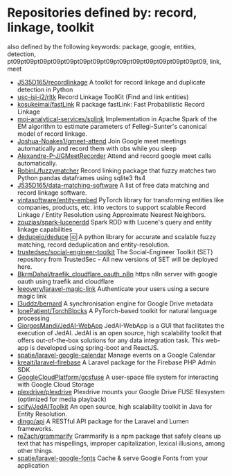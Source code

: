 # Repositories defined by: record, linkage, toolkit

also defined by the following keywords: package, google, entities, detection, pt09pt09pt09pt09pt09pt09pt09pt09pt09pt09pt09pt09pt09pt09pt09, link, meet

- [J535D165/recordlinkage](https://github.com/J535D165/recordlinkage)
  A toolkit for record linkage and duplicate detection in Python
- [usc-isi-i2/rltk](https://github.com/usc-isi-i2/rltk)
  Record Linkage ToolKit (Find and link entities)
- [kosukeimai/fastLink](https://github.com/kosukeimai/fastLink)
  R package fastLink: Fast Probabilistic Record Linkage
- [moj-analytical-services/splink](https://github.com/moj-analytical-services/splink)
  Implementation in Apache Spark of the EM algorithm to estimate parameters of Fellegi-Sunter's canonical model of record linkage.
- [Joshua-Noakes1/gmeet-attend](https://github.com/Joshua-Noakes1/gmeet-attend)
  Join Google meet meetings automatically and record them with obs while you sleep
- [Alexandre-P-J/GMeetRecorder](https://github.com/Alexandre-P-J/GMeetRecorder)
  Attend and record google meet calls automatically.
- [RobinL/fuzzymatcher](https://github.com/RobinL/fuzzymatcher)
  Record linking package that fuzzy matches two Python pandas dataframes using sqlite3 fts4
- [J535D165/data-matching-software](https://github.com/J535D165/data-matching-software)
  A list of free data matching and record linkage software. 
- [vintasoftware/entity-embed](https://github.com/vintasoftware/entity-embed)
  PyTorch library for transforming entities like companies, products, etc. into vectors to support scalable Record Linkage / Entity Resolution using Approximate Nearest Neighbors.
- [zouzias/spark-lucenerdd](https://github.com/zouzias/spark-lucenerdd)
  Spark RDD with Lucene's query and entity linkage capabilities
- [dedupeio/dedupe](https://github.com/dedupeio/dedupe)
  :id: A python library for accurate and scalable fuzzy matching, record deduplication and entity-resolution.
- [trustedsec/social-engineer-toolkit](https://github.com/trustedsec/social-engineer-toolkit)
  The Social-Engineer Toolkit (SET) repository from TrustedSec - All new versions of SET will be deployed here.
- [BkrmDahal/traefik_cloudflare_oauth_n8n](https://github.com/BkrmDahal/traefik_cloudflare_oauth_n8n)
  https n8n server with google oauth using traefik and cloudflare
- [leeovery/laravel-magic-link](https://github.com/leeovery/laravel-magic-link)
  Authenticate your users using a secure magic link
- [l3uddz/bernard](https://github.com/l3uddz/bernard)
  A synchronisation engine for Google Drive metadata 
- [lonePatient/TorchBlocks](https://github.com/lonePatient/TorchBlocks)
  A PyTorch-based toolkit for natural language processing
- [GiorgosMandi/JedAI-WebApp](https://github.com/GiorgosMandi/JedAI-WebApp)
  JedAI-WebApp is a GUI that facilitates the execution of JedAI. JedAI is an open source, high scalability toolkit that offers out-of-the-box solutions for any data integration task. This web-app is developed using spring-boot and ReactJS.
- [spatie/laravel-google-calendar](https://github.com/spatie/laravel-google-calendar)
  Manage events on a Google Calendar
- [kreait/laravel-firebase](https://github.com/kreait/laravel-firebase)
  A Laravel package for the Firebase PHP Admin SDK
- [GoogleCloudPlatform/gcsfuse](https://github.com/GoogleCloudPlatform/gcsfuse)
  A user-space file system for interacting with Google Cloud Storage
- [plexdrive/plexdrive](https://github.com/plexdrive/plexdrive)
  Plexdrive mounts your Google Drive FUSE filesystem (optimized for media playback)
- [scify/JedAIToolkit](https://github.com/scify/JedAIToolkit)
  An open source, high scalability toolkit in Java for Entity Resolution.
- [dingo/api](https://github.com/dingo/api)
  A RESTful API package for the Laravel and Lumen frameworks.
- [reZach/grammarify](https://github.com/reZach/grammarify)
  Grammarify is a npm package that safely cleans up text that has mispellings, improper capitalization, lexical illusions, among other things.
- [spatie/laravel-google-fonts](https://github.com/spatie/laravel-google-fonts)
  Cache & serve Google Fonts from your application
